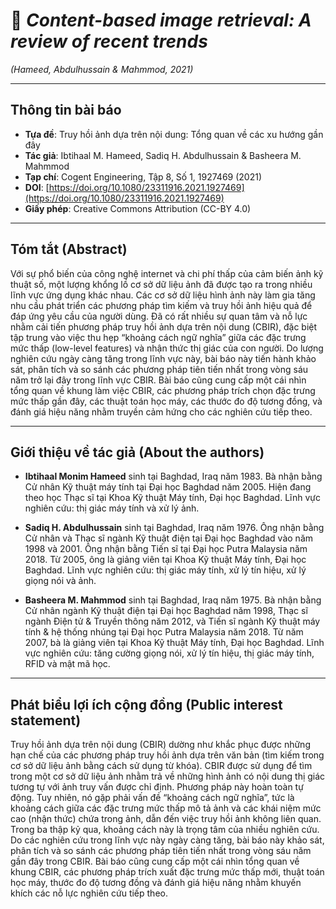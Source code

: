 # 📖 _Content-based image retrieval: A review of recent trends_

_(Hameed, Abdulhussain & Mahmmod, 2021)_

---

## Thông tin bài báo

- **Tựa đề**: Truy hồi ảnh dựa trên nội dung: Tổng quan về các xu hướng gần đây
- **Tác giả**: Ibtihaal M. Hameed, Sadiq H. Abdulhussain & Basheera M. Mahmmod
- **Tạp chí**: Cogent Engineering, Tập 8, Số 1, 1927469 (2021)
- **DOI**: [https://doi.org/10.1080/23311916.2021.1927469](https://doi.org/10.1080/23311916.2021.1927469)
- **Giấy phép**: Creative Commons Attribution (CC-BY 4.0)

---

## Tóm tắt (Abstract)

Với sự phổ biến của công nghệ internet và chi phí thấp của cảm biến ảnh kỹ thuật số, một lượng khổng lồ cơ sở dữ liệu ảnh đã được tạo ra trong nhiều lĩnh vực ứng dụng khác nhau. Các cơ sở dữ liệu hình ảnh này làm gia tăng nhu cầu phát triển các phương pháp tìm kiếm và truy hồi ảnh hiệu quả để đáp ứng yêu cầu của người dùng. Đã có rất nhiều sự quan tâm và nỗ lực nhằm cải tiến phương pháp truy hồi ảnh dựa trên nội dung (CBIR), đặc biệt tập trung vào việc thu hẹp “khoảng cách ngữ nghĩa” giữa các đặc trưng mức thấp (low-level features) và nhận thức thị giác của con người. Do lượng nghiên cứu ngày càng tăng trong lĩnh vực này, bài báo này tiến hành khảo sát, phân tích và so sánh các phương pháp tiên tiến nhất trong vòng sáu năm trở lại đây trong lĩnh vực CBIR. Bài báo cũng cung cấp một cái nhìn tổng quan về khung làm việc CBIR, các phương pháp trích chọn đặc trưng mức thấp gần đây, các thuật toán học máy, các thước đo độ tương đồng, và đánh giá hiệu năng nhằm truyền cảm hứng cho các nghiên cứu tiếp theo.

---

## Giới thiệu về tác giả (About the authors)

- **Ibtihaal Monim Hameed** sinh tại Baghdad, Iraq năm 1983. Bà nhận bằng Cử nhân Kỹ thuật máy tính tại Đại học Baghdad năm 2005. Hiện đang theo học Thạc sĩ tại Khoa Kỹ thuật Máy tính, Đại học Baghdad. Lĩnh vực nghiên cứu: thị giác máy tính và xử lý ảnh.

- **Sadiq H. Abdulhussain** sinh tại Baghdad, Iraq năm 1976. Ông nhận bằng Cử nhân và Thạc sĩ ngành Kỹ thuật điện tại Đại học Baghdad vào năm 1998 và 2001. Ông nhận bằng Tiến sĩ tại Đại học Putra Malaysia năm 2018. Từ 2005, ông là giảng viên tại Khoa Kỹ thuật Máy tính, Đại học Baghdad. Lĩnh vực nghiên cứu: thị giác máy tính, xử lý tín hiệu, xử lý giọng nói và ảnh.

- **Basheera M. Mahmmod** sinh tại Baghdad, Iraq năm 1975. Bà nhận bằng Cử nhân ngành Kỹ thuật điện tại Đại học Baghdad năm 1998, Thạc sĩ ngành Điện tử & Truyền thông năm 2012, và Tiến sĩ ngành Kỹ thuật máy tính & hệ thống nhúng tại Đại học Putra Malaysia năm 2018. Từ năm 2007, bà là giảng viên tại Khoa Kỹ thuật Máy tính, Đại học Baghdad. Lĩnh vực nghiên cứu: tăng cường giọng nói, xử lý tín hiệu, thị giác máy tính, RFID và mật mã học.

---

## Phát biểu lợi ích cộng đồng (Public interest statement)

Truy hồi ảnh dựa trên nội dung (CBIR) dường như khắc phục được những hạn chế của các phương pháp truy hồi ảnh dựa trên văn bản (tìm kiếm trong cơ sở dữ liệu ảnh bằng cách sử dụng từ khóa). CBIR được sử dụng để tìm trong một cơ sở dữ liệu ảnh nhằm trả về những hình ảnh có nội dung thị giác tương tự với ảnh truy vấn được chỉ định. Phương pháp này hoàn toàn tự động. Tuy nhiên, nó gặp phải vấn đề “khoảng cách ngữ nghĩa”, tức là khoảng cách giữa các đặc trưng mức thấp mô tả ảnh và các khái niệm mức cao (nhận thức) chứa trong ảnh, dẫn đến việc truy hồi ảnh không liên quan. Trong ba thập kỷ qua, khoảng cách này là trọng tâm của nhiều nghiên cứu. Do các nghiên cứu trong lĩnh vực này ngày càng tăng, bài báo này khảo sát, phân tích và so sánh các phương pháp tiên tiến nhất trong vòng sáu năm gần đây trong CBIR. Bài báo cũng cung cấp một cái nhìn tổng quan về khung CBIR, các phương pháp trích xuất đặc trưng mức thấp mới, thuật toán học máy, thước đo độ tương đồng và đánh giá hiệu năng nhằm khuyến khích các nỗ lực nghiên cứu tiếp theo.

